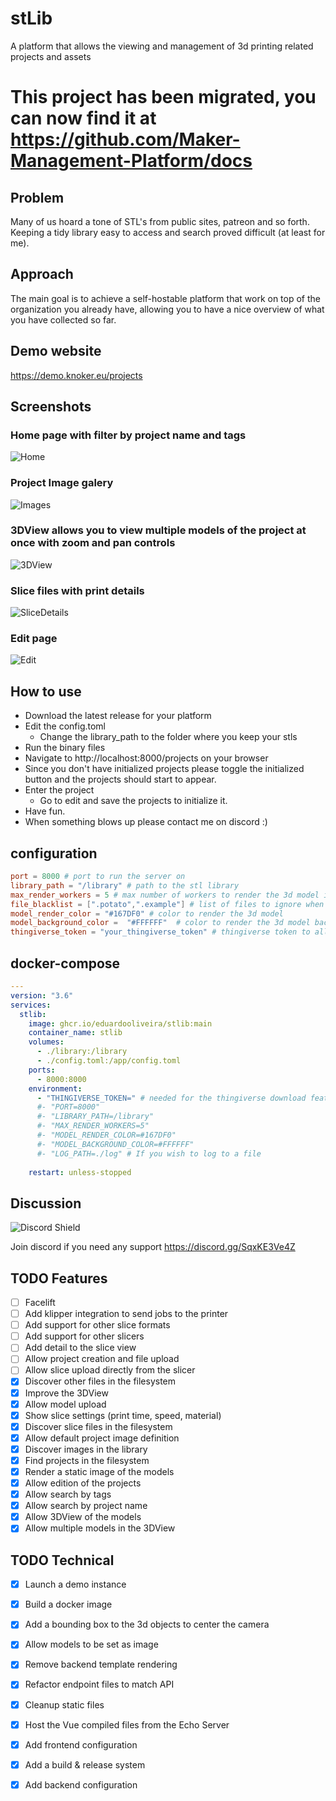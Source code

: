 # stLib
A platform that allows the viewing and management of 3d printing related projects and assets

# This project has been migrated, you can now find it at https://github.com/Maker-Management-Platform/docs


## Problem
Many of us hoard a tone of STL's from public sites, patreon and so forth. Keeping a tidy library easy to access and search proved difficult (at least for me).

## Approach
The main goal is to achieve a self-hostable platform that work on top of the organization you already have, allowing you to have a nice overview of what you have collected so far.

## Demo website
https://demo.knoker.eu/projects

## Screenshots

### Home page with filter by project name and tags
![Home](/docs/Home.png)
### Project Image galery
![Images](/docs/Images.jpg)
### 3DView allows you to view multiple models of the project at once with zoom and pan controls
![3DView](/docs/3DView.png)
### Slice files with print details
![SliceDetails](/docs/SliceDetails.jpg)
### Edit page
![Edit](/docs/Edit.png)

## How to use
- Download the latest release for your platform
- Edit the config.toml
    - Change the library_path to the folder where you keep your stls
- Run the binary files
- Navigate to http://localhost:8000/projects on your browser
- Since you don't have initialized projects please toggle the initialized button and the projects should start to appear.
- Enter the project
    - Go to edit and save the projects to initialize it.
- Have fun.
- When something blows up please contact me on discord :)

## configuration

```toml	
port = 8000 # port to run the server on
library_path = "/library" # path to the stl library
max_render_workers = 5 # max number of workers to render the 3d model images in parallel shouldn't exceed the number of cpu cores
file_blacklist = [".potato",".example"] # list of files to ignore when searching for stl and assets files in the library_path
model_render_color = "#167DF0" # color to render the 3d model
model_background_color =  "#FFFFFF"  # color to render the 3d model background
thingiverse_token = "your_thingiverse_token" # thingiverse token to allow the import of thingiverse projects

```

## docker-compose

```yaml
---
version: "3.6"
services:
  stlib:
    image: ghcr.io/eduardooliveira/stlib:main
    container_name: stlib
    volumes:
      - ./library:/library
      - ./config.toml:/app/config.toml
    ports:
      - 8000:8000
    environment:
      - "THINGIVERSE_TOKEN=" # needed for the thingiverse download feature
      #- "PORT=8000"
      #- "LIBRARY_PATH=/library"
      #- "MAX_RENDER_WORKERS=5"
      #- "MODEL_RENDER_COLOR=#167DF0"
      #- "MODEL_BACKGROUND_COLOR=#FFFFFF"
      #- "LOG_PATH=./log" # If you wish to log to a file
    
    restart: unless-stopped
```

## Discussion
![Discord Shield](https://discordapp.com/api/guilds/1013417395777450034/widget.png?style=shield)

Join discord if you need any support https://discord.gg/SqxKE3Ve4Z


## TODO Features

- [ ] Facelift
- [ ] Add klipper integration to send jobs to the printer
- [ ] Add support for other slice formats
- [ ] Add support for other slicers
- [ ] Add detail to the slice view
- [ ] Allow project creation and file upload
- [ ] Allow slice upload directly from the slicer
- [x] Discover other files in the filesystem
- [x] Improve the 3DView
- [x] Allow model upload
- [x] Show slice settings (print time, speed, material)
- [x] Discover slice files in the filesystem
- [x] Allow default project image definition
- [x] Discover images in the library
- [x] Find projects in the filesystem
- [x] Render a static image of the models
- [x] Allow edition of the projects
- [x] Allow search by tags
- [x] Allow search by project name
- [x] Allow 3DView of the models
- [x] Allow multiple models in the 3DView

## TODO Technical

- [x] Launch a demo instance
- [x] Build a docker image
- [x] Add a bounding box to the 3d objects to center the camera
- [x] Allow models to be set as image
- [x] Remove backend template rendering
- [x] Refactor endpoint files to match API
- [x] Cleanup static files
- [x] Host the Vue compiled files from the Echo Server
- [x] Add frontend configuration
- [x] Add a build & release system
- [x] Add backend configuration
 
